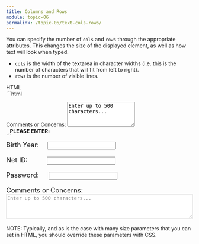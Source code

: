 ```yaml
---
title: Columns and Rows
module: topic-06
permalink: /topic-06/text-cols-rows/
---
```


<div class="divider-heading"></div>

You can specify the number of `cols` and `rows` through the appropriate attributes. This changes the size of the displayed element, as well as how text will look when typed.

- `cols` is the width of the textarea in character widths (i.e. this is the number of characters that will fit from left to right).
- `rows` is the number of visible lines.


<div class="code-heading">
  <span class="html">HTML</span>
</div>
```html
<p>
  Comments or Concerns:
  <textarea name="comments" id="test-textarea" cols="20" rows="4">Enter up to 500 characters...</textarea>
</p>
```

<div class="row" style="margin-top: -30px;">
  <div class="col-lg-12">
    <div class="bs-component">
      <div class="panel panel-success">
        <div class="panel-heading">
          <h4 style="text-transform: uppercase; margin: inherit;">
            <i class="fa fa-check-circle" aria-hidden="true" style="margin-right: 10px"></i>
            Please Enter:
          </h4>
        </div>
          <div class="panel-body">
            <p style="font-size: large;">
              <span style="margin-right: 1em;">Birth Year:</span>
              <input type="text" name="name" id="test-date" maxlength="4" />
            </p>
            <p style="font-size: large;">
              <span style="margin-right: 2.6em;">Net ID:</span>
              <input type="text" name="name" id="test-text" />
            </p>
            <p style="font-size: large;">
              <span style="margin-right: 1.2em;">Password:</span>
              <input type="password" name="password" id="test-password" maxlength="15"/>
            </p>
            <p style="font-size: large;">
              <span>Comments or Concerns:</span>
              <textarea name="comments" id="test-textarea" cols="20" rows="4" style="width:100%; border-color: #D8D8D8 !important; color: #777; font-size: medium">Enter up to 500 characters...</textarea>
            </p>
          </div>
      </div>
    </div>
  </div>
</div>


<span class="label label-info">NOTE:</span> Typically, and as is the case with many size parameters that you can set in HTML, you should override these parameters with CSS.
